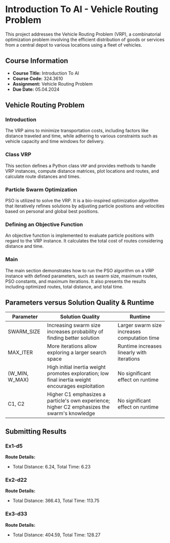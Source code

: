 # Introduction To AI - Vehicle Routing Problem

This project addresses the Vehicle Routing Problem (VRP), a combinatorial optimization problem involving the efficient distribution of goods or services from a central depot to various locations using a fleet of vehicles.

## Course Information
- **Course Title:** Introduction To AI
- **Course Code:** 324.3610
- **Assignment:** Vehicle Routing Problem
- **Due Date:** 05.04.2024

## Vehicle Routing Problem

### Introduction
The VRP aims to minimize transportation costs, including factors like distance traveled and time, while adhering to various constraints such as vehicle capacity and time windows for delivery.

### Class VRP
This section defines a Python class `VRP` and provides methods to handle VRP instances, compute distance matrices, plot locations and routes, and calculate route distances and times.

### Particle Swarm Optimization
PSO is utilized to solve the VRP. It is a bio-inspired optimization algorithm that iteratively refines solutions by adjusting particle positions and velocities based on personal and global best positions.

### Defining an Objective Function
An objective function is implemented to evaluate particle positions with regard to the VRP instance. It calculates the total cost of routes considering distance and time.

### Main
The main section demonstrates how to run the PSO algorithm on a VRP instance with defined parameters, such as swarm size, maximum routes, PSO constants, and maximum iterations. It also presents the results including optimized routes, total distance, and total time.

## Parameters versus Solution Quality & Runtime

| Parameter   | Solution Quality                                      | Runtime                                           |
|-------------|-------------------------------------------------------|---------------------------------------------------|
| SWARM_SIZE  | Increasing swarm size increases probability of finding better solution  | Larger swarm size increases computation time     |
| MAX_ITER    | More iterations allow exploring a larger search space | Runtime increases linearly with iterations        |
| (W_MIN, W_MAX) | High initial inertia weight promotes exploration; low final inertia weight encourages exploitation  | No significant effect on runtime            |
| C1, C2      | Higher C1 emphasizes a particle's own experience; higher C2 emphasizes the swarm's knowledge | No significant effect on runtime                |

## Submitting Results

### Ex1-d5

**Route Details:**

- Total Distance: 6.24, Total Time: 6.23

### Ex2-d22

**Route Details:**
- Total Distance: 366.43, Total Time: 113.75

### Ex3-d33

**Route Details:**
- Total Distance: 404.59, Total Time: 128.27
